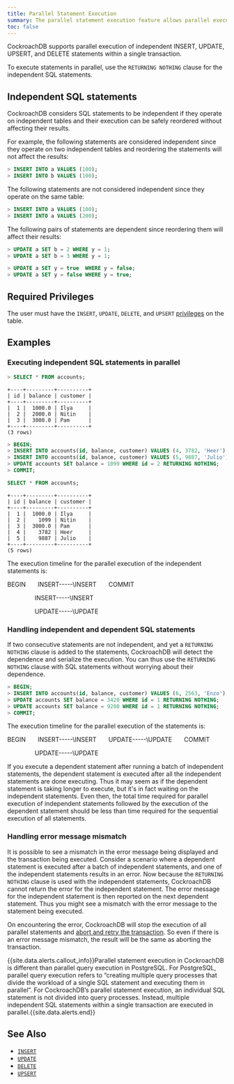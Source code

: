 ```yaml
---
title: Parallel Statement Execution
summary: The parallel statement execution feature allows parallel execution of multiple independent SQL statements within a transaction.
toc: false
---
```


CockroachDB supports parallel execution of independent INSERT, UPDATE, UPSERT, and DELETE statements within a single transaction. 

To execute statements in parallel, use the `RETURNING NOTHING` clause for the independent SQL statements.

<div id="toc"></div>

## Independent SQL statements

CockroachDB considers SQL statements to be independent if they operate on independent tables and their execution can be safely reordered without affecting their results. 

For example, the following statements are considered independent since they operate on two independent tables and reordering the statements will not affect the results:

~~~ sql
> INSERT INTO a VALUES (100);
> INSERT INTO b VALUES (100);
~~~

The following statements are not considered independent since they operate on the same table:

~~~ sql
> INSERT INTO a VALUES (100);
> INSERT INTO a VALUES (200);
~~~

The following pairs of statements are dependent since reordering them will affect their results:

~~~ sql
> UPDATE a SET b = 2 WHERE y = 1;
> UPDATE a SET b = 3 WHERE y = 1;
~~~

~~~ sql
> UPDATE a SET y = true  WHERE y = false;
> UPDATE a SET y = false WHERE y = true;
~~~

## Required Privileges

The user must have the `INSERT`, `UPDATE`, `DELETE`, and `UPSERT` [privileges](privileges.html) on the table.


## Examples

### Executing independent SQL statements in parallel

~~~ sql
> SELECT * FROM accounts;
~~~

~~~
+----+---------+----------+
| id | balance | customer |
+----+---------+----------+
|  1 |  1000.0 | Ilya     |
|  2 |  2000.0 | Nitin    |
|  3 |  3000.0 | Pam      |
+----+---------+----------+
(3 rows)
~~~

~~~ sql
> BEGIN; 
> INSERT INTO accounts(id, balance, customer) VALUES (4, 3782, 'Heer') RETURNING NOTHING; 
> INSERT INTO accounts(id, balance, customer) VALUES (5, 9887, 'Julio') RETURNING NOTHING; 
> UPDATE accounts SET balance = 1099 WHERE id = 2 RETURNING NOTHING;
> COMMIT;
~~~

~~~ sql
SELECT * FROM accounts;
~~~

~~~
+----+---------+----------+
| id | balance | customer |
+----+---------+----------+
|  1 |  1000.0 | Ilya     |
|  2 |    1099 | Nitin    |
|  3 |  3000.0 | Pam      |
|  4 |    3782 | Heer     |
|  5 |    9887 | Julio    |
+----+---------+----------+
(5 rows)
~~~

The execution timeline for the parallel execution of the independent statements is:

BEGIN &nbsp; &nbsp; &nbsp; INSERT-----\INSERT &nbsp; &nbsp; &nbsp; COMMIT
<p>&nbsp; &nbsp; &nbsp; &nbsp; &nbsp; &nbsp; &nbsp; &nbsp; INSERT-----\INSERT </p>
<p>&nbsp; &nbsp; &nbsp; &nbsp; &nbsp; &nbsp; &nbsp; &nbsp; UPDATE-----\UPDATE </p>


### Handling independent and dependent SQL statements  

If two consecutive statements are not independent, and yet a `RETURNING NOTHING` clause is added to the statements, CockroachDB will detect the dependence and serialize the execution. You can thus use the `RETURNING NOTHING` clause with SQL statements without worrying about their dependence.

~~~ sql
> BEGIN; 
> INSERT INTO accounts(id, balance, customer) VALUES (6, 2563, 'Enzo') RETURNING NOTHING;
> UPDATE accounts SET balance = 3420 WHERE id = 1 RETURNING NOTHING;
> UPDATE accounts SET balance = 9200 WHERE id = 1 RETURNING NOTHING;
> COMMIT;
~~~

The execution timeline for the parallel execution of the statements is:

BEGIN &nbsp; &nbsp; &nbsp; INSERT-----\INSERT &nbsp; &nbsp; &nbsp; UPDATE-----\UPDATE &nbsp; &nbsp; &nbsp; COMMIT
 <p>&nbsp; &nbsp; &nbsp; &nbsp; &nbsp; &nbsp; &nbsp; &nbsp; UPDATE-----\UPDATE </p>


If you execute a dependent statement after running a batch of independent statements, the dependent statement is executed after all the independent statements are done executing. Thus it may seem as if the dependent statement is taking longer to execute, but it's in fact waiting on the independent statements. Even then, the total time required for parallel execution of independent statements followed by the execution of the dependent statement should be less than time required for the sequential execution of all statements. 

### Handling error message mismatch 

It is possible to see a mismatch in the error message being displayed and the transaction being executed. Consider a scenario where a dependent statement is executed after a batch of independent statements, and one of the independent statements results in an error. Now because the `RETURNING NOTHING` clause is used with the independent statements, CockroachDB cannot return the error for the independent statement. The error message for the independent statement is then reported on the next dependent statement. Thus you might see a mismatch with the error message to the statement being executed. 

On encountering the error, CockroachDB will stop the execution of all parallel statements and [abort and retry the transaction](transactions.html#error-handling). So even if there is an error message mismatch, the result will be the same as aborting the transaction.

{{site.data.alerts.callout_info}}Parallel statement execution in CockroachDB is different than parallel query execution in PostgreSQL. For PostgreSQL, parallel query execution refers to “creating multiple query processes that divide the workload of a single SQL statement and executing them in parallel”. For CockroachDB’s parallel statement execution, an individual SQL statement is not divided into query processes. Instead, multiple independent SQL statements within a single transaction are executed in parallel.{{site.data.alerts.end}}

## See Also

- [`INSERT`](insert.html)
- [`UPDATE`](update.html)
- [`DELETE`](delete.html)
- [`UPSERT`](upsert.html)
